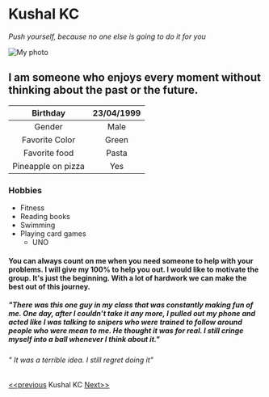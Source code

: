 # Kushal KC
<!-- Italics -->
*Push yourself, because no one else is going to do it for you*
<!-- Images -->
![ My photo](markdown/kushal.jpg)

## I am someone who enjoys every moment without thinking about the past or the future.

|Birthday|23/04/1999|
|:-------:|:------:|
|Gender|Male|
|Favorite Color|Green|
|Favorite food| Pasta|
Pineapple on pizza|Yes|

### Hobbies
<!-- UL -->
* Fitness
* Reading books
* Swimming
* Playing card games
  * UNO

#### You can always count on me when you need someone to help with your problems. I will give my 100% to help you out.               I would like to motivate the group. It's just the beginning. With a lot of hardwork we can make the best out of this journey.
##### "There was this one guy in my class that was constantly making fun of me. One day, after I couldn’t take it any more, I pulled out my phone and acted like I was talking to snipers who were trained to follow around people who were mean to me. He thought it was for real. I still cringe myself into a ball whenever I think about it."
###### " It was a terrible idea. I still regret doing it"
[<<previous](https://github.com/karimawd/markdown)  Kushal KC  [Next>>](https://github.com/LauraDevriendt/challenge-markdown)
